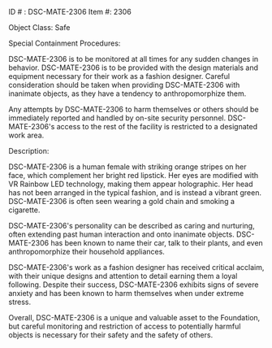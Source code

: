 ID # : DSC-MATE-2306
Item #: 2306

Object Class: Safe

Special Containment Procedures:

DSC-MATE-2306 is to be monitored at all times for any sudden changes in behavior. DSC-MATE-2306 is to be provided with the design materials and equipment necessary for their work as a fashion designer. Careful consideration should be taken when providing DSC-MATE-2306 with inanimate objects, as they have a tendency to anthropomorphize them.

Any attempts by DSC-MATE-2306 to harm themselves or others should be immediately reported and handled by on-site security personnel. DSC-MATE-2306's access to the rest of the facility is restricted to a designated work area.

Description:

DSC-MATE-2306 is a human female with striking orange stripes on her face, which complement her bright red lipstick. Her eyes are modified with VR Rainbow LED technology, making them appear holographic. Her head has not been arranged in the typical fashion, and is instead a vibrant green. DSC-MATE-2306 is often seen wearing a gold chain and smoking a cigarette.

DSC-MATE-2306's personality can be described as caring and nurturing, often extending past human interaction and onto inanimate objects. DSC-MATE-2306 has been known to name their car, talk to their plants, and even anthropomorphize their household appliances.

DSC-MATE-2306's work as a fashion designer has received critical acclaim, with their unique designs and attention to detail earning them a loyal following. Despite their success, DSC-MATE-2306 exhibits signs of severe anxiety and has been known to harm themselves when under extreme stress.

Overall, DSC-MATE-2306 is a unique and valuable asset to the Foundation, but careful monitoring and restriction of access to potentially harmful objects is necessary for their safety and the safety of others.
